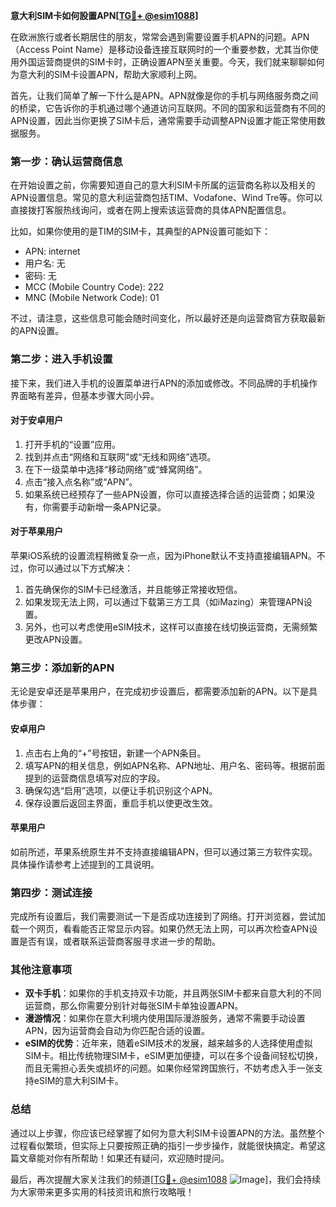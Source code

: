**意大利SIM卡如何設置APN[[TG💪+ @esim1088](https://t.me/s/esim1088)]**

在欧洲旅行或者长期居住的朋友，常常会遇到需要设置手机APN的问题。APN（Access Point Name）是移动设备连接互联网时的一个重要参数，尤其当你使用外国运营商提供的SIM卡时，正确设置APN至关重要。今天，我们就来聊聊如何为意大利的SIM卡设置APN，帮助大家顺利上网。

首先，让我们简单了解一下什么是APN。APN就像是你的手机与网络服务商之间的桥梁，它告诉你的手机通过哪个通道访问互联网。不同的国家和运营商有不同的APN设置，因此当你更换了SIM卡后，通常需要手动调整APN设置才能正常使用数据服务。

### **第一步：确认运营商信息**
在开始设置之前，你需要知道自己的意大利SIM卡所属的运营商名称以及相关的APN设置信息。常见的意大利运营商包括TIM、Vodafone、Wind Tre等。你可以直接拨打客服热线询问，或者在网上搜索该运营商的具体APN配置信息。

比如，如果你使用的是TIM的SIM卡，其典型的APN设置可能如下：
- APN: internet
- 用户名: 无
- 密码: 无
- MCC (Mobile Country Code): 222
- MNC (Mobile Network Code): 01

不过，请注意，这些信息可能会随时间变化，所以最好还是向运营商官方获取最新的APN设置。

### **第二步：进入手机设置**
接下来，我们进入手机的设置菜单进行APN的添加或修改。不同品牌的手机操作界面略有差异，但基本步骤大同小异。

#### **对于安卓用户**
1. 打开手机的“设置”应用。
2. 找到并点击“网络和互联网”或“无线和网络”选项。
3. 在下一级菜单中选择“移动网络”或“蜂窝网络”。
4. 点击“接入点名称”或“APN”。
5. 如果系统已经预存了一些APN设置，你可以直接选择合适的运营商；如果没有，你需要手动新增一条APN记录。

#### **对于苹果用户**
苹果iOS系统的设置流程稍微复杂一点，因为iPhone默认不支持直接编辑APN。不过，你可以通过以下方式解决：
1. 首先确保你的SIM卡已经激活，并且能够正常接收短信。
2. 如果发现无法上网，可以通过下载第三方工具（如iMazing）来管理APN设置。
3. 另外，也可以考虑使用eSIM技术，这样可以直接在线切换运营商，无需频繁更改APN设置。

### **第三步：添加新的APN**
无论是安卓还是苹果用户，在完成初步设置后，都需要添加新的APN。以下是具体步骤：

#### **安卓用户**
1. 点击右上角的“+”号按钮，新建一个APN条目。
2. 填写APN的相关信息，例如APN名称、APN地址、用户名、密码等。根据前面提到的运营商信息填写对应的字段。
3. 确保勾选“启用”选项，以便让手机识别这个APN。
4. 保存设置后返回主界面，重启手机以使更改生效。

#### **苹果用户**
如前所述，苹果系统原生并不支持直接编辑APN，但可以通过第三方软件实现。具体操作请参考上述提到的工具说明。

### **第四步：测试连接**
完成所有设置后，我们需要测试一下是否成功连接到了网络。打开浏览器，尝试加载一个网页，看看能否正常显示内容。如果仍然无法上网，可以再次检查APN设置是否有误，或者联系运营商客服寻求进一步的帮助。

### **其他注意事项**
- **双卡手机**：如果你的手机支持双卡功能，并且两张SIM卡都来自意大利的不同运营商，那么你需要分别针对每张SIM卡单独设置APN。
- **漫游情况**：如果你在意大利境内使用国际漫游服务，通常不需要手动设置APN，因为运营商会自动为你匹配合适的设置。
- **eSIM的优势**：近年来，随着eSIM技术的发展，越来越多的人选择使用虚拟SIM卡。相比传统物理SIM卡，eSIM更加便捷，可以在多个设备间轻松切换，而且无需担心丢失或损坏的问题。如果你经常跨国旅行，不妨考虑入手一张支持eSIM的意大利SIM卡。

### **总结**
通过以上步骤，你应该已经掌握了如何为意大利SIM卡设置APN的方法。虽然整个过程看似繁琐，但实际上只要按照正确的指引一步步操作，就能很快搞定。希望这篇文章能对你有所帮助！如果还有疑问，欢迎随时提问。

最后，再次提醒大家关注我们的频道[[TG💪+ @esim1088](https://t.me/s/esim1088) ![Image](https://i.postimg.cc/4NQfJmqS/Snipaste-2025-05-13-00-14-12.png)]，我们会持续为大家带来更多实用的科技资讯和旅行攻略哦！